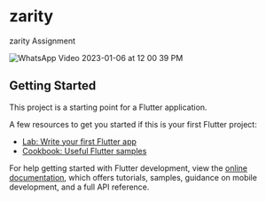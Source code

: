 # zarity

zarity Assignment

![WhatsApp Video 2023-01-06 at 12 00 39 PM](https://user-images.githubusercontent.com/72931833/210944829-86273d32-82eb-422b-8bd4-0623a42e0d16.gif)


## Getting Started

This project is a starting point for a Flutter application.

A few resources to get you started if this is your first Flutter project:

- [Lab: Write your first Flutter app](https://docs.flutter.dev/get-started/codelab)
- [Cookbook: Useful Flutter samples](https://docs.flutter.dev/cookbook)

For help getting started with Flutter development, view the
[online documentation](https://docs.flutter.dev/), which offers tutorials,
samples, guidance on mobile development, and a full API reference.
